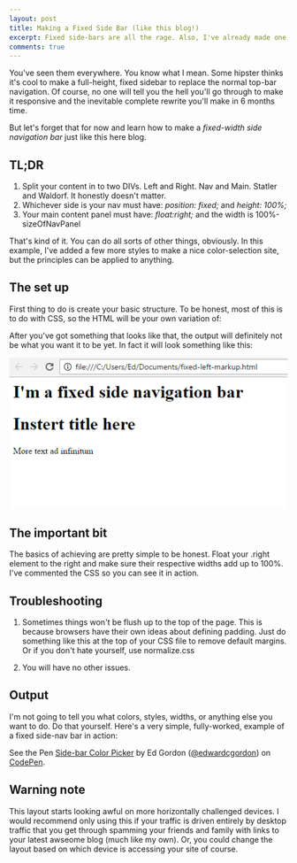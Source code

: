 ```yaml
---
layout: post
title: Making a Fixed Side Bar (like this blog!)
excerpt: Fixed side-bars are all the rage. Also, I've already made one for this blog so I can reuse code. Double winning.
comments: true
---
```


You've seen them everywhere. You know what I mean. Some hipster thinks it's cool to make a full-height, fixed sidebar to replace the normal top-bar navigation. Of course, no one will tell you the hell you'll go through to make it responsive and the inevitable complete rewrite you'll make in 6 months time.

But let's forget that for now and learn how to make a *fixed-width side navigation bar* just like this here blog.

## TL;DR

1. Split your content in to two DIVs. Left and Right. Nav and Main. Statler and Waldorf. It honestly doesn't matter.
2. Whichever side is your nav must have: _position: fixed;_ and _height: 100%;_
3. Your main content panel must have: _float:right;_ and the width is 100%-sizeOfNavPanel

That's kind of it. You can do all sorts of other things, obviously. In this example, I've added a few more styles to make a nice color-selection site, but the principles can be applied to anything.

## The set up
First thing to do is create your basic structure. To be honest, most of this is to do with CSS, so the HTML will be your own variation of:
<script src="https://gist.github.com/edwardcgordon/99692d732c0a7280fa58ee6a3f9af1d5.js"></script>
After you've got something that looks like that, the output will definitely not be what you want it to be yet. In fact it will look something like this:

![simple-button](/images/html-output.PNG)

## The important bit
The basics of achieving are pretty simple to be honest. Float your .right element to the right and make sure their respective widths add up to 100%. I've commented the CSS so you can see it in action. 

<script src="https://gist.github.com/edwardcgordon/fa3bad85e5b70d5a9c09741b7cef0d13.js"></script>

## Troubleshooting
1. Sometimes things won't be flush up to the top of the page. This is because browsers have their own ideas about defining padding. Just do something like this at the top of your CSS file to remove default margins. Or if you don't hate yourself, use normalize.css
<script src="https://gist.github.com/edwardcgordon/8847d7cff62ba3d5528ab4810f24ada9.js"></script>
2. You will have no other issues.

## Output
I'm not going to tell you what colors, styles, widths, or anything else you want to do. Do that yourself. Here's a very simple, fully-worked, example of a fixed side-nav bar in action:

<p data-height="552" data-theme-id="dark" data-slug-hash="woLVwG" data-default-tab="result" data-user="edwardcgordon" data-embed-version="2" data-pen-title="Side-bar Color Picker" class="codepen">See the Pen <a href="http://codepen.io/edwardcgordon/pen/woLVwG/">Side-bar Color Picker</a> by Ed Gordon (<a href="http://codepen.io/edwardcgordon">@edwardcgordon</a>) on <a href="http://codepen.io">CodePen</a>.</p>
<script async src="https://production-assets.codepen.io/assets/embed/ei.js"></script>

## Warning note
This layout starts looking awful on more horizontally challenged devices. I would recommend only using this if your traffic is driven entirely by desktop traffic that you get through spamming your friends and family with links to your latest awseome blog (much like my own). Or, you could change the layout based on which device is accessing your site of course.